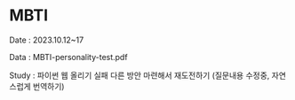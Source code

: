 # MBTI
Date : 2023.10.12~17

Data : MBTI-personality-test.pdf

Study : 파이썬
웹 올리기 실패
다른 방안 마련해서 재도전하기
(질문내용 수정중, 자연스럽게 번역하기)
